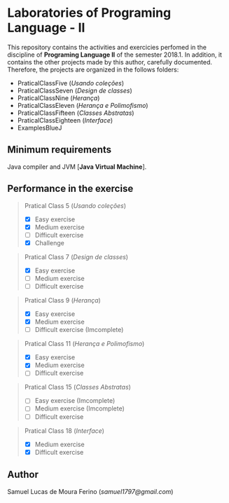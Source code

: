 # Laboratories of Programing Language - II

This repository contains the activities and exercicies perfomed in the discipline of **Programing Language II** 
of the semester 2018.1. In addition, it contains the other projects made by this author,
carefully documented. Therefore, the projects are organized in the follows folders:

- PraticalClassFive		(_Usando coleções_)
- PraticalClassSeven	(_Design de classes_)
- PraticalClassNine		(_Herança_)
- PraticalClassEleven	(_Herança e Polimofismo_)
- PraticalClassFifteen  (_Classes Abstratas_)
- PraticalClassEighteen (_Interface_)
- ExamplesBlueJ

## Minimum requirements

Java compiler and JVM [**Java Virtual Machine**].

## Performance in the exercise


> Pratical Class 5		(_Usando coleções_)
>
> - [X] Easy exercise
> - [X] Medium exercise
> - [ ] Difficult exercise
> - [X] Challenge

> Pratical Class 7	(_Design de classes_)
>
> - [X] Easy exercise
> - [ ] Medium exercise
> - [ ] Difficult exercise

> Pratical Class 9		(_Herança_)
>
> - [X] Easy exercise
> - [X] Medium exercise
> - [ ] Difficult exercise (Imcomplete)

> Pratical Class 11	(_Herança e Polimofismo_)
>
> - [X] Easy exercise
> - [X] Medium exercise
> - [ ] Difficult exercise

> Pratical Class 15  (_Classes Abstratas_)
>
> - [ ] Easy exercise (Imcomplete)
> - [ ] Medium exercise (Imcomplete)
> - [ ] Difficult exercise 

> Pratical Class 18 (_Interface_)
>
> - [X] Medium exercise
> - [X] Difficult exercise




## Author

Samuel Lucas de Moura Ferino (_samuel1797@gmail.com_)

